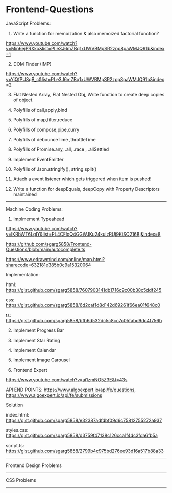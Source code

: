 # Frontend-Questions

JavaScript Problems:

1. Write a function for memoization & also memoized factorial function?

https://www.youtube.com/watch?v=Mip6ejPRXko&list=PLe3J6mZBq1xUWVBMpSR2zpp8paWMJQ91b&index=1

2. DOM Finder (IMP)

https://www.youtube.com/watch?v=YiQfPU8qB_c&list=PLe3J6mZBq1xUWVBMpSR2zpp8paWMJQ91b&index=2

3. Flat Nested Array, Flat Nested Obj, Write function to create deep copies of object.

4. Polyfills of call,apply,bind

5. Polyfills of map,filter,reduce

6. Polyfills of compose,pipe,curry

7. Polyfills of debounceTime ,throttleTime

8. Polyfills of Promise.any, .all, .race , .allSettled

9. Implement EventEmitter

10. Polyfills of Json.stringify(), string.split()

11. Attach a event listener which gets triggered when item is pushed!

12. Write a function for deepEquals, deepCopy with Property Descriptors maintained

****************************************************************************************************************

Machine Coding Problems:

1. Implmement Typeahead

https://www.youtube.com/watch?v=IKRbWT6LqIY&list=PL4CFloQ4GGWJKu24kuizRUj9KiSO216Bj&index=8

https://github.com/sgarg5858/Frontend-Questions/blob/main/autocomplete.ts

https://www.edrawmind.com/online/map.html?sharecode=632181e385b0c9a15320064

Implementation: 

html: https://gist.github.com/sgarg5858/7607903141db1716c9c00b38c5ddf245

css: https://gist.github.com/sgarg5858/6d2caf1d8d142d69261f66ea01f648c0

ts:  https://gist.github.com/sgarg5858/bfb6d532dc5c8cc7c05fabd9dc4f756b

2. Implement Progress Bar

3. Implement Star Rating

4. Implement Calendar

5. Implement Image Carousel

6. Frontend Expert

https://www.youtube.com/watch?v=ai1zmNO5Z3E&t=43s

API END POINTS:
https://www.algoexpert.io/api/fe/questions,     https://www.algoexpert.io/api/fe/submissions

Solution

index.html: https://gist.github.com/sgarg5858/e32387adfdbf09d6c75812755272a937

styles.css: https://gist.github.com/sgarg5858/d3759f47138c126cca1f4dc3fda6fb5a

script.ts: https://gist.github.com/sgarg5858/2799b4c975bd276ee93d16a517b88a33


****************************************************************************************************************

Frontend Design Problems


****************************************************************************************************************

CSS Problems

****************************************************************************************************************
